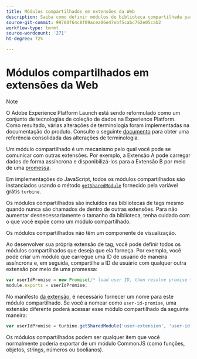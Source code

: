 ```yaml
---
title: Módulos compartilhados em extensões da Web
description: Saiba como definir módulos de biblioteca compartilhada para extensões da Web no Adobe Experience Platform.
source-git-commit: 99780f64c8f09acea06e47ebf5cabc762e05cab2
workflow-type: tm+mt
source-wordcount: '271'
ht-degree: 72%

---
```


# Módulos compartilhados em extensões da Web

>[!NOTE]
>
>O Adobe Experience Platform Launch está sendo reformulado como um conjunto de tecnologias de coleção de dados na Experience Platform. Como resultado, várias alterações de terminologia foram implementadas na documentação do produto. Consulte o seguinte [documento](../../term-updates.md) para obter uma referência consolidada das alterações de terminologia.

Um módulo compartilhado é um mecanismo pelo qual você pode se comunicar com outras extensões. Por exemplo, a Extensão A pode carregar dados de forma assíncrona e disponibilizá-los para a Extensão B por meio de uma [promessa](https://developer.mozilla.org/pt-BR/docs/Web/JavaScript/Reference/Global_Objects/Promise).

Em implementações do JavaScript, todos os módulos compartilhados são instanciados usando o método [`getSharedModule`](../turbine.md#shared) fornecido pela variável grátis `turbine`.

Os módulos compartilhados são incluídos nas bibliotecas de tags mesmo quando nunca são chamados de dentro de outras extensões. Para não aumentar desnecessariamente o tamanho da biblioteca, tenha cuidado com o que você expõe como um módulo compartilhado.

Os módulos compartilhados não têm um componente de visualização.

Ao desenvolver sua própria extensão de tag, você pode definir todos os módulos compartilhados que deseja que ela forneça. Por exemplo, você pode criar um módulo que carregue uma ID de usuário de maneira assíncrona e, em seguida, compartilhe a ID de usuário com qualquer outra extensão por meio de uma promessa:

```javascript
var userIdPromise = new Promise(/* load user ID, then resolve promise */);
module.exports = userIdPromise;
```

No manifesto [da extensão](../manifest.md), é necessário fornecer um nome para este módulo compartilhado. Se você a nomear como `user-id-promise`, uma extensão diferente poderá acessar esse módulo compartilhado da seguinte maneira:

```javascript
var userIdPromise = turbine.getSharedModule('user-extension', 'user-id-promise');
```

Os módulos compartilhados podem ser qualquer item que você normalmente poderia exportar de um módulo CommonJS (como funções, objetos, strings, números ou boolianos).
